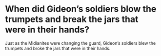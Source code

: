 # When did Gideon’s soldiers blow the trumpets and break the jars that were in their hands?

Just as the Midianites were changing the guard, Gideon’s soldiers blew the trumpets and broke the jars that were in their hands.
